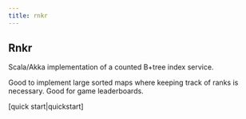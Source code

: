 ```yaml
---
title: rnkr
---
```


## Rnkr

Scala/Akka implementation of a counted B+tree index service.

Good to implement large sorted maps where keeping track of ranks is necessary. Good for game leaderboards.

[quick start|quickstart]

